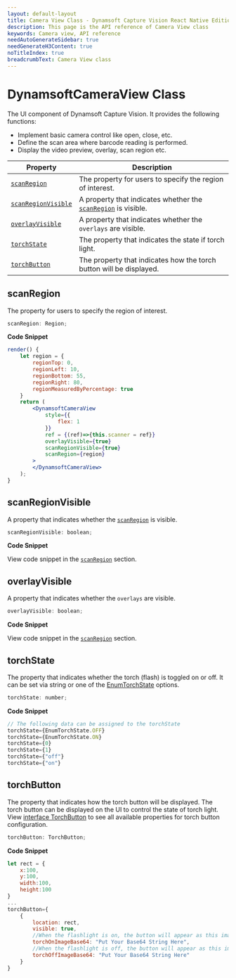 ```yaml
---
layout: default-layout
title: Camera View Class - Dynamsoft Capture Vision React Native Edition
description: This page is the API reference of Camera View class
keywords: Camera view, API reference
needAutoGenerateSidebar: true
needGenerateH3Content: true
noTitleIndex: true
breadcrumbText: Camera View class
---
```


# DynamsoftCameraView Class

The UI component of Dynamsoft Capture Vision. It provides the following functions:

- Implement basic camera control like open, close, etc.
- Define the scan area where barcode reading is performed.
- Display the video preview, overlay, scan region etc.

| Property | Description |
| ------- | ----------- |
| [`scanRegion`](#scanregion) | The property for users to specify the region of interest. |
| [`scanRegionVisible`](#scanregionvisible) | A property that indicates whether the [`scanRegion`](#scanregion) is visible. |
| [`overlayVisible`](#overlayvisible) | A property that indicates whether the `overlays` are visible. |
| [`torchState`](#torchstate) | The property that indicates the state if torch light. |
| [`torchButton`](#torchbutton) | The property that indicates how the torch button will be displayed. |

## scanRegion

The property for users to specify the region of interest.

```js
scanRegion: Region;
```

**Code Snippet**

```jsx
render() {
    let region = {
        regionTop: 0,
        regionLeft: 10,
        regionBottom: 55,
        regionRight: 80,
        regionMeasuredByPercentage: true
    }
    return (
        <DynamsoftCameraView
            style={{
                flex: 1
            }}
            ref = {(ref)=>{this.scanner = ref}}
            overlayVisible={true}
            scanRegionVisible={true}
            scanRegion={region}
        >
        </DynamsoftCameraView>
    );
}
```

## scanRegionVisible

A property that indicates whether the [`scanRegion`](#scanregion) is visible.

```js
scanRegionVisible: boolean;
```

**Code Snippet**

View code snippet in the [`scanRegion`](#scanregion) section.

## overlayVisible

A property that indicates whether the `overlays` are visible.

```js
overlayVisible: boolean;
```

**Code Snippet**

View code snippet in the [`scanRegion`](#scanregion) section.

## torchState

The property that indicates whether the torch (flash) is toggled on or off. It can be set via string or one of the [EnumTorchState](enum-torch-state.md) options.

```js
torchState: number;
```

**Code Snippet**

```js
// The following data can be assigned to the torchState
torchState={EnumTorchState.OFF}
torchState={EnumTorchState.ON}
torchState={0}
torchState={1}
torchState={"off"}
torchState={"on"}
```

## torchButton

The property that indicates how the torch button will be displayed. The torch button can be displayed on the UI to control the state of torch light. View [interface TorchButton](interface-torch-button.md) to see all available properties for torch button configuration.

```js
torchButton: TorchButton;
```

**Code Snippet**

```js
let rect = {
    x:100,
    y:100,
    width:100,
    height:100
}
...
torchButton={
    {
        location: rect,
        visible: true,
        //When the flashlight is on, the button will appear as this image.
        torchOnImageBase64: "Put Your Base64 String Here",
        //When the flashlight is off, the button will appear as this image.
        torchOffImageBase64: "Put Your Base64 String Here"
    }
}
```
